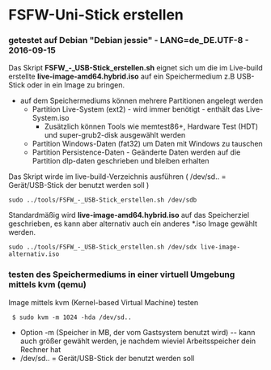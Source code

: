# FSFW-Uni-Stick erstellen

### getestet auf Debian "Debian jessie" - LANG=de_DE.UTF-8 - 2016-09-15 

Das Skript **FSFW_-_USB-Stick_erstellen.sh** eignet sich um die im Live-build erstellte **live-image-amd64.hybrid.iso**
auf ein Speichermedium z.B USB-Stick oder in ein Image zu bringen.

  * auf dem Speichermediums können mehrere Partitionen angelegt werden
	* Partition Live-System (ext2) - wird immer benötigt - enthält das Live-System.iso
		* Zusätzlich können Tools wie memtest86+, Hardware Test (HDT) und super-grub2-disk ausgewählt werden
	* Partition Windows-Daten (fat32) um Daten mit Windows zu tauschen
	* Partition Persistence-Daten - Geänderte Daten werden auf die Partition dlp-daten geschrieben und bleiben erhalten

	
Das Skript wirde im live-build-Verzeichnis ausführen 
( /dev/sd.. = Gerät/USB-Stick der benutzt werden soll )

  ` sudo ../tools/FSFW_-_USB-Stick_erstellen.sh /dev/sdb `

Standardmäßig wird **live-image-amd64.hybrid.iso** auf das Speicherziel geschrieben, es kann aber alternativ
auch ein anderes *.iso Image gewählt werden.

  ` sudo ../tools/FSFW_-_USB-Stick_erstellen.sh /dev/sdx live-image-alternativ.iso `


### testen des Speichermediums in einer virtuell Umgebung mittels kvm (qemu)

Image mittels kvm (Kernel-based Virtual Machine) testen

  ` $ sudo kvm -m 1024 -hda /dev/sd..`

  * Option -m (Speicher in MB, der vom Gastsystem benutzt wird) -- kann auch größer gewählt werden, je nachdem wieviel Arbeitsspeicher dein Rechner hat
  * /dev/sd.. = Gerät/USB-Stick der benutzt werden soll 

